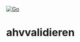 [![Go](https://github.com/tabee/ahvvalidieren/actions/workflows/go.yml/badge.svg)](https://github.com/tabee/ahvvalidieren/actions/workflows/go.yml)
# ahvvalidieren
